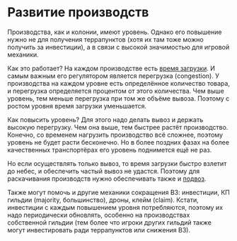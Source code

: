 # Развитие производств

Производства, как и колонии, имеют уровень. Однако его повышение нужно не для получения террапунктов
(хотя их там тоже можно получить за инвестиции), а в связи с высокой значимостью для игровой механики.

Как это работает? На каждом производстве есть [время загрузки](wt.md). И самым важным его регулятором
является перегрузка (congestion). У производства на каждом уровне есть определённое количество товара,
и перегрузка определяется процентом от этого количества. Чем выше уровень, тем меньше перегрузка при
том же объёме вывоза. Поэтому с ростом уровня время загрузки уменьшается.

Как повысить уровень? Для этого надо делать вывоз и держать высокую перегрузку. Чем она выше, тем
быстрее растёт производство. Конечно, со временем нагрузить производство всё сложнее, поэтому уровень
не будет расти бесконечно. Но в более поздних фазах на более качественных транспортёрах его уровень
поднимется ещё не раз.

Но если осуществлять только вывоз, то время загрузки быстро взлетит до небес, и обеспечить частый
вывоз не удастся. Поэтому для раскачивания производств нужно обеспечивать также и [подвоз](supply.md).

Также могут помочь и другие механики сокращения ВЗ: инвестиции, КП гильдии (majority, большинство), дроны,
клейм (claim). Кстати, инвестиции с каждым повышением уровня потребляются, поэтому их надо периодически
обновлять, особенно на производствах собственной гильдии (тем более что игроки других гильдий также
могут инвестировать ради террапунктов или снижения ВЗ).
